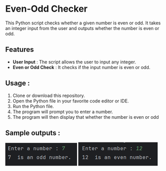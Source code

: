 # Even-Odd Checker 
This Python script checks whether a given number is even or odd. It takes an integer input from the user and outputs whether the number is even or odd.

## Features
* **User Input** : The script allows the user to input any integer.
* **Even or Odd Check** : It checks if the input number is even or odd.

## Usage : 
1. Clone or download this repository.
2. Open the Python file in your favorite code editor or IDE.
3. Run the Python file.
4. The program will prompt you to enter a number. 
5. The program will then display that whether the number is even or odd

## Sample outputs : 
![img.png](img.png)
![img_1.png](img_1.png)